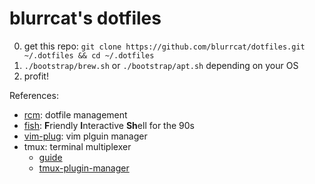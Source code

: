 # blurrcat's dotfiles

0. get this repo: `git clone https://github.com/blurrcat/dotfiles.git ~/.dotfiles && cd ~/.dotfiles`
1. `./bootstrap/brew.sh` or `./bootstrap/apt.sh` depending on your OS
2. profit!

References:
- [rcm](https://github.com/thoughtbot/rcm): dotfile management
- [fish](https://fishshell.com/): **F**riendly **I**nteractive **Sh**ell for the 90s
- [vim-plug](https://github.com/junegunn/vim-plug): vim plguin manager
- tmux: terminal multiplexer
  - [guide](https://thoughtbot.com/upcase/tmux)
  - [tmux-plugin-manager](https://github.com/tmux-plugins/tpm)
